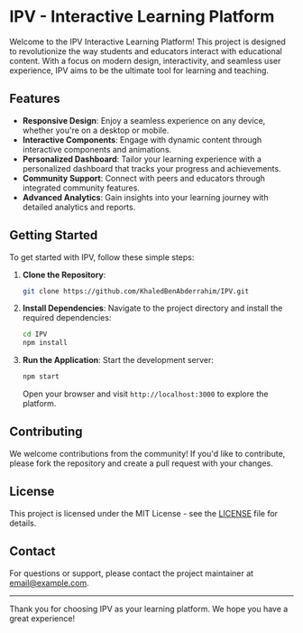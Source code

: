 # IPV - Interactive Learning Platform

Welcome to the IPV Interactive Learning Platform! This project is designed to revolutionize the way students and educators interact with educational content. With a focus on modern design, interactivity, and seamless user experience, IPV aims to be the ultimate tool for learning and teaching.

## Features

- **Responsive Design**: Enjoy a seamless experience on any device, whether you're on a desktop or mobile.
- **Interactive Components**: Engage with dynamic content through interactive components and animations.
- **Personalized Dashboard**: Tailor your learning experience with a personalized dashboard that tracks your progress and achievements.
- **Community Support**: Connect with peers and educators through integrated community features.
- **Advanced Analytics**: Gain insights into your learning journey with detailed analytics and reports.

## Getting Started

To get started with IPV, follow these simple steps:

1. **Clone the Repository**:
   ```bash
   git clone https://github.com/KhaledBenAbderrahim/IPV.git
   ```

2. **Install Dependencies**:
   Navigate to the project directory and install the required dependencies:
   ```bash
   cd IPV
   npm install
   ```

3. **Run the Application**:
   Start the development server:
   ```bash
   npm start
   ```
   Open your browser and visit `http://localhost:3000` to explore the platform.

## Contributing

We welcome contributions from the community! If you'd like to contribute, please fork the repository and create a pull request with your changes.

## License

This project is licensed under the MIT License - see the [LICENSE](LICENSE) file for details.

## Contact

For questions or support, please contact the project maintainer at [email@example.com](mailto:email@example.com).

---

Thank you for choosing IPV as your learning platform. We hope you have a great experience!

